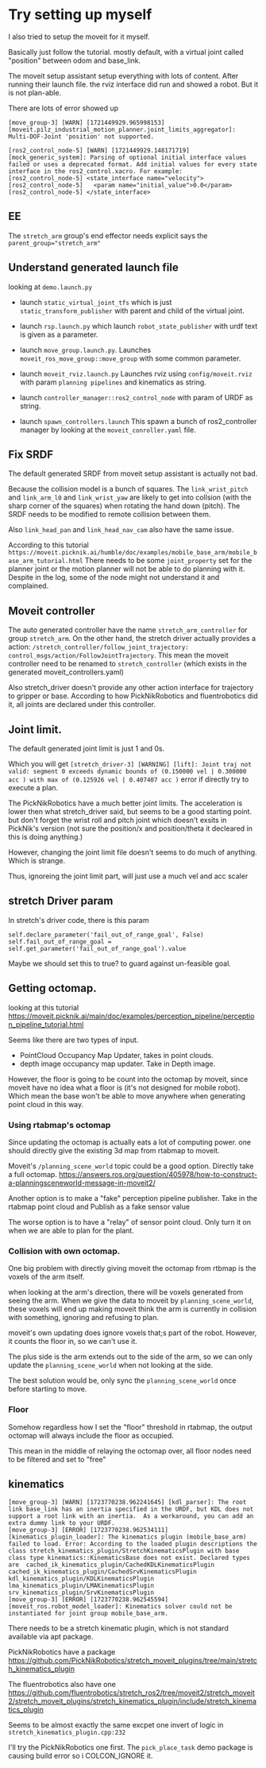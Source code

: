  
# Try setting up myself 

I also tried to setup the moveit for it myself. 

Basically just follow the tutorial. mostly default, with a virtual joint called "position" between odom and base_link.

The moveit setup assistant setup everything with lots of content. After running their launch file. the rviz interface did run and showed a robot. But it is not plan-able.

There are lots of error showed up 

`[move_group-3] [WARN] [1721449929.965998153] [moveit.pilz_industrial_motion_planner.joint_limits_aggregator]: Multi-DOF-Joint 'position' not supported.`

```
[ros2_control_node-5] [WARN] [1721449929.148171719] [mock_generic_system]: Parsing of optional initial interface values failed or uses a deprecated format. Add initial values for every state interface in the ros2_control.xacro. For example: 
[ros2_control_node-5] <state_interface name="velocity"> 
[ros2_control_node-5]   <param name="initial_value">0.0</param> 
[ros2_control_node-5] </state_interface>
```

## EE 

The `stretch_arm` group's end effector needs explicit says the `parent_group="stretch_arm"` 


## Understand generated launch file 

looking at `demo.launch.py`

* launch `static_virtual_joint_tfs` which is just `static_transform_publisher` with parent and child of the virtual joint.

* launch `rsp.launch.py` which launch `robot_state_publisher` with urdf text is given as a parameter.

* launch `move_group.launch.py`. Launches `moveit_ros_move_group::move_group` with some common parameter.

* launch `moveit_rviz.launch.py` Launches rviz using `config/moveit.rviz` with param `planning pipelines` and kinematics as string.

* launch `controller_manager::ros2_control_node` with param of URDF as string.

* launch `spawn_controllers.launch` This spawn a bunch of ros2_controller manager by looking at the `moveit_conroller.yaml` file.


## Fix SRDF

The default generated SRDF from moveit setup assistant is actually not bad.

Because the collision model is a bunch of squares. The `link_wrist_pitch` and `link_arm_l0` and `link_wrist_yaw` are likely to get into collsion (with the sharp corner of the squares) when rotating the hand down (pitch). The SRDF needs to be modified to remote collision between them.

Also `link_head_pan` and `link_head_nav_cam` also have the same issue. 


According to this tutorial `https://moveit.picknik.ai/humble/doc/examples/mobile_base_arm/mobile_base_arm_tutorial.html` There needs to be some `joint_property` set for the planner joint or the motion planner will not be able to do planning with it. Despite in the log, some of the node might not understand it and complained. 


## Moveit controller 

The auto generated controller have the name `stretch_arm_controller` for group `stretch_arm`. On the other hand, the stretch driver actually provides a action: `/stretch_controller/follow_joint_trajectory: control_msgs/action/FollowJointTrajectory`. This mean the moveit controller need to be renamed to `stretch_controller` (which exists in the generated moveit_controllers.yaml)

Also stretch_driver doesn't provide any other action interface for trajectory to gripper or base. According to how PickNikRobotics and fluentrobotics did it, all joints are declared under this controller.


## Joint limit. 

The default generated joint limit is just 1 and 0s. 

Which you will get `[stretch_driver-3] [WARNING] [lift]: Joint traj not valid: segment 0 exceeds dynamic bounds of (0.150000 vel | 0.300000 acc ) with max of (0.125926 vel | 0.407407 acc )` error if directly try to execute a plan.

The PickNikRobotics have a much better joint limits. The acceleration is lower then what stretch_driver said, but seems to be a good starting point. but don't forget the wrist roll and pitch joint which doesn't exsits in PickNik's version (not sure the position/x and position/theta it decleared in this is doing anything.)

However, changing the joint limit file doesn't seems to do much of anything. Which is strange.

Thus, ignoreing the joint limit part, will just use a much vel and acc scaler

## stretch Driver param

In stretch's driver code, there is this param
```
self.declare_parameter('fail_out_of_range_goal', False)
self.fail_out_of_range_goal = self.get_parameter('fail_out_of_range_goal').value
```

Maybe we should set this to true? to guard against un-feasible goal.

## Getting octomap.

looking at this tutorial https://moveit.picknik.ai/main/doc/examples/perception_pipeline/perception_pipeline_tutorial.html

Seems like there are two types of input.
* PointCloud Occupancy Map Updater, takes in point clouds.  
* depth image occupancy map updater. Take in Depth image.

However, the floor is going to be count into the octomap by moveit, since moveit have no idea what a floor is (it's not designed for mobile robot). Which mean the base won't be able to move anywhere when generating point cloud in this way.

### Using rtabmap's octomap

Since updating the octomap is actually eats a lot of computing power. one should directly give the existing 3d map from rtabmap to moveit. 

Moveit's `/planning_scene_world` topic could be a good option. Directly take a full octomap.
https://answers.ros.org/question/405978/how-to-construct-a-planningsceneworld-message-in-moveit2/

Another option is to make a "fake" perception pipeline publisher. Take in the rtabmap point cloud and Publish as a fake sensor value 

The worse option is to have a "relay" of sensor point cloud. Only turn it on when we are able to plan for the plant.

### Collision with own octomap.

One big problem with directly giving moveit the octomap from rtbmap is the voxels of the arm itself.

when looking at the arm's direction, there will be voxels generated from seeing the arm. When we give the data to moveit by `planning_scene_world`, these voxels will end up making moveit think the arm is currently in collision with something, ignoring and refusing to plan.

moveit's own updating does ignore voxels that;s part of the robot. However, it counts the floor in, so we can't use it.

The plus side is the arm extends out to the side of the arm, so we can only update the `planning_scene_world` when not looking at the side. 

The best solution would be, only sync the `planning_scene_world` once before starting to move.

### Floor

Somehow regardless how I set the "floor" threshold in rtabmap, the output octomap will always include the floor as occupied.

This mean in the middle of relaying the octomap over, all floor nodes need to be filtered and set to "free"

## kinematics

```
[move_group-3] [WARN] [1723770238.962241645] [kdl_parser]: The root link base_link has an inertia specified in the URDF, but KDL does not support a root link with an inertia.  As a workaround, you can add an extra dummy link to your URDF.
[move_group-3] [ERROR] [1723770238.962534111] [kinematics_plugin_loader]: The kinematics plugin (mobile_base_arm) failed to load. Error: According to the loaded plugin descriptions the class stretch_kinematics_plugin/StretchKinematicsPlugin with base class type kinematics::KinematicsBase does not exist. Declared types are  cached_ik_kinematics_plugin/CachedKDLKinematicsPlugin cached_ik_kinematics_plugin/CachedSrvKinematicsPlugin kdl_kinematics_plugin/KDLKinematicsPlugin lma_kinematics_plugin/LMAKinematicsPlugin srv_kinematics_plugin/SrvKinematicsPlugin
[move_group-3] [ERROR] [1723770238.962545594] [moveit_ros.robot_model_loader]: Kinematics solver could not be instantiated for joint group mobile_base_arm.
```

There needs to be a stretch kinematic plugin, which is not standard available via apt package.

PickNikRobotics have a package https://github.com/PickNikRobotics/stretch_moveit_plugins/tree/main/stretch_kinematics_plugin

The fluentrobotics also have one https://github.com/fluentrobotics/stretch_ros2/tree/moveit2/stretch_moveit2/stretch_moveit_plugins/stretch_kinematics_plugin/include/stretch_kinematics_plugin 

Seems to be almost exactly the same excpet one invert of logic in `stretch_kinematics_plugin.cpp:232` 

I'll try the PickNikRobotics one first. The `pick_place_task` demo package is causing build error so i COLCON_IGNORE it.

